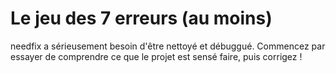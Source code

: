 # Le jeu des 7 erreurs (au moins)

needfix a sérieusement besoin d'être nettoyé et débuggué. Commencez par essayer de comprendre ce que le projet est sensé faire, puis corrigez !
